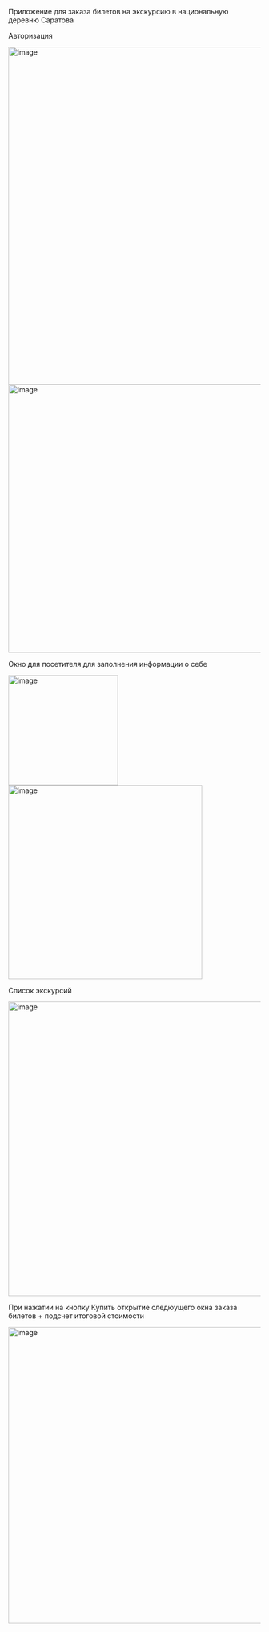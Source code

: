 Приложение для заказа билетов на экскурсию в национальную деревню Саратова

Авторизация


<img width="673" alt="image" src="https://github.com/nanoprize/ticket-booking-application/assets/54024983/a0a3f28d-7bdf-449c-bd7e-c8eee348fcaf">


<img width="535" alt="image" src="https://github.com/nanoprize/ticket-booking-application/assets/54024983/468dcbed-5763-4e24-bc48-b4017db7e4cc">

Окно для посетителя для заполнения информации о себе 


<img width="219" alt="image" src="https://github.com/nanoprize/ticket-booking-application/assets/54024983/dc816d7d-2101-4c81-bd38-2443c1830aa9">



<img width="387" alt="image" src="https://github.com/nanoprize/ticket-booking-application/assets/54024983/0c1d2b69-4364-4e19-b1b7-8c3adaba636e">

Список экскурсий 

<img width="587" alt="image" src="https://github.com/nanoprize/ticket-booking-application/assets/54024983/0de14a34-816e-41c1-ae90-ccdeb30724bc">

При нажатии на кнопку Купить открытие следюущего окна заказа билетов + подсчет итоговой стоимости 

<img width="591" alt="image" src="https://github.com/nanoprize/ticket-booking-application/assets/54024983/93426c21-61d6-4453-b63e-e7031385ca87">


